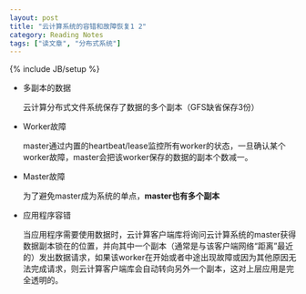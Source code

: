 ```yaml
---
layout: post
title: "云计算系统的容错和故障恢复1 2"
category: Reading Notes 
tags: ["读文章", "分布式系统"]
---
```

{% include JB/setup %}

- 多副本的数据

	云计算分布式文件系统保存了数据的多个副本（GFS缺省保存3份）

- Worker故障

	master通过内置的heartbeat/lease监控所有worker的状态，一旦确认某个worker故障，master会把该worker保存的数据的副本个数减一。

- Master故障

	为了避免master成为系统的单点，**master也有多个副本**

- 应用程序容错

	当应用程序需要使用数据时，云计算客户端库将询问云计算系统的master获得数据副本锁在的位置，并向其中一个副本（通常是与该客户端网络“距离”最近的）发出数据请求，如果该worker在开始或者中途出现故障或因为其他原因无法完成请求，则云计算客户端库会自动转向另外一个副本，这对上层应用是完全透明的。